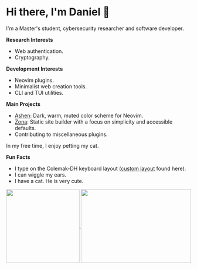 # Hi there, I'm Daniel 👋

I'm a Master's student, cybersecurity researcher and software developer.

**Research Interests**

- Web authentication.
- Cryptography.

**Development Interests**

- Neovim plugins.
- Minimalist web creation tools.
- CLI and TUI utilities.

**Main Projects**

- [Ashen](https://github.com/ficcdaf/ashen.nvim): Dark, warm, muted color scheme
  for Neovim.
- [Zona](https://github.com/ficcdaf/zona): Static site builder with a focus on
  simplicity and accessible defaults.
- Contributing to miscellaneous plugins.

In my free time, I enjoy petting my cat.

**Fun Facts**

- I type on the Colemak-DH keyboard layout
  ([custom layout](https://github.com/ficcdaf/zmk-config) found here).
- I can wiggle my ears.
- I have a cat. He is very cute.

<a href="https://github.com/anuraghazra/github-readme-stats">
  <img height=200 align="center" src="https://github-readme-stats-nu-kohl-48.vercel.app/api?username=ficcdaf&show_icons=true&title_color=B14242&text_color=b4b4b4&icon_color=C4693D&border_color=535353&bg_color=121212&rank_icon=github&include_all_commits=true&ring_color=D87C4A&card_height=400&card_width=300" />
</a>
<a href="https://github.com/anuraghazra/convoychat">
  <img width=300 height=200 align="center" src="https://github-readme-stats-nu-kohl-48.vercel.app/api/top-langs/?username=ficcdaf&layout=compact&card_height=200&show_icons=true&title_color=B14242&text_color=b4b4b4&icon_color=C4693D&border_color=535353&bg_color=121212&hide=tex,php,html,css,perl&size_weight=0.7&count_weight=0.3&exclude_repo=rustlings,urlshort,klsa-site,whiteboard,DUNGEON-MASTER-WEBGL,dark-wood-game,personal-website,github-readme-stats&card_height=400" />
</a>
